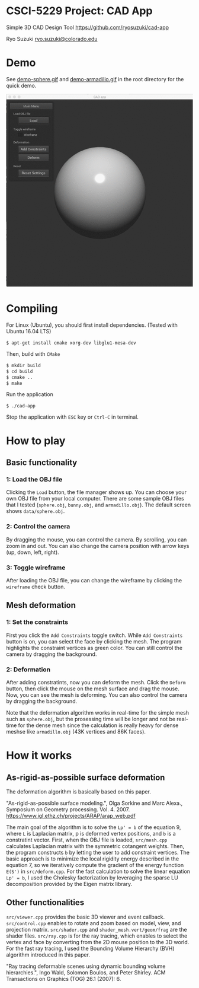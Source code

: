 # CSCI-5229 Project: CAD App
Simple 3D CAD Design Tool
https://github.com/ryosuzuki/cad-app

Ryo Suzuki
ryo.suzuki@colorado.edu

# Demo 
See [demo-sphere.gif](https://github.com/ryosuzuki/cad-app/blob/master/demo-sphere.gif) and [demo-armadillo.gif](https://github.com/ryosuzuki/cad-app/blob/master/demo-sphere.gif) in the root directory for the quick demo.

![](demo-sphere.gif)

# Compiling

For Linux (Ubuntu), you should first install dependencies. (Tested with Ubuntu 16.04 LTS)

```
$ apt-get install cmake xorg-dev libglu1-mesa-dev
```

Then, build with `CMake`

```
$ mkdir build
$ cd build
$ cmake ..
$ make
```

Run the application

```
$ ./cad-app
```

Stop the application with `ESC` key or `Ctrl-C` in terminal.


# How to play

## Basic functionality
### 1: Load the OBJ file 
Clicking the `Load` button, the file manager shows up. You can choose your own OBJ file from your local computer. 
There are some sample OBJ files that I tested (`sphere.obj`, `bunny.obj`, and `armadillo.obj`). 
The default screen shows `data/sphere.obj`.

### 2: Control the camera
By dragging the mouse, you can control the camera. By scrolling, you can zoom in and out.
You can also change the camera position with arrow keys (up, down, left, right).

### 3: Toggle wireframe
After loading the OBJ file, you can change the wireframe by clicking the `wireframe` check button.

## Mesh deformation 
### 1: Set the constraints
First you click the `Add Constraints` toggle switch. 
While `Add Constraints` button is on, you can select the face by clicking the mesh. 
The program highlights the constraint vertices as green color. 
You can still control the camera by dragging the background. 

### 2: Deformation 
After adding constratints, now you can deform the mesh. 
Click the `Deform` button, then click the mouse on the mesh surface and drag the mouse. 
Now, you can see the mesh is deforming.
You can also control the camera by dragging the background. 

Note that the deformation algorithm works in real-time for the simple mesh such as `sphere.obj`, but the prosessing time will be longer and not be real-time for the dense mesh since the calculation is really heavy for dense meshse like `armadillo.obj` (43K vertices and 86K faces).

# How it works 
## As-rigid-as-possible surface deformation
The deformation algorithm is basically based on this paper.  

"As-rigid-as-possible surface modeling.", Olga Sorkine and Marc Alexa., Symposium on Geometry processing. Vol. 4. 2007.
https://www.igl.ethz.ch/projects/ARAP/arap_web.pdf

The main goal of the algorithm is to solve the `Lp' = b` of the equation 9, where `L` is Laplacian matrix, p is deformed vertex positions, and `b` is a constratint vector.
First, when the OBJ file is loaded, `src/mesh.cpp` calculates Laplacian matrix with the symmetric cotangent weights.
Then, the program constructs `b` by letting the user to add constraint vertices. 
The basic approach is to minimize the local rigidity energy described in the equation 7, so we iteratively compute the gradient of the energy function `E(S')` in `src/deform.cpp`. 
For the fast calculation to solve the linear equation `Lp' = b`, I used the Cholesky factorization by leveraging the sparse LU decomposition provided by the Eigen matrix library.

## Other functionalities 
`src/viewer.cpp` provides the basic 3D viewer and event callback. 
`src/control.cpp` enables to rotate and zoom based on model, view, and projection matrix. 
`src/shader.cpp` and `shader_mesh.vert/geom/frag` are the shader files. 
`src/ray.cpp` is for the ray tracing, which enables to select the vertex and face by converting from the 2D mouse position to the 3D world. For the fast ray tracing, I used the Bounding Volume Hierarchy (BVH) algorithm introduced in this paper.

"Ray tracing deformable scenes using dynamic bounding volume hierarchies.", Ingo Wald, Solomon Boulos, and Peter Shirley.  ACM Transactions on Graphics (TOG) 26.1 (2007): 6.


